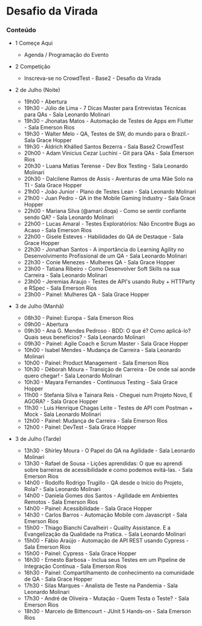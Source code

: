 # Desafio da Virada

### Conteúdo
  - 1 Começe Aqui
     - Agenda / Programação do Evento

  - 2 Competição
     - Inscreva-se no CrowdTest - Base2 - Desafio da Virada

  - 2 de Julho (Noite)
     - 19h00 - Abertura
     - 19h30 - Júlio de Lima - 7 Dicas Master para Entrevistas Técnicas para QAs - Sala Leonardo Molinari
     - 19h30 - Jhonatas Matos - Automação de Testes de Apps em Flutter - Sala Emerson Rios
     - 19h30 - Walter Melo - QA, Testes de SW, do mundo para o Brazil.- Sala Grace Hopper
     - 19h30 - Áldrich Khálled Santos Bezerra - Sala Base2 CrowdTest
     - 20h00 - Adam Vinicius Cezar Luchini - Git para QAs - Sala Emerson Rios
     - 20h30 - Luana Matias Terense - Dev Box Testing - Sala Leonardo Molinari
     - 20h30 - Dalcilene Ramos de Assis - Aventuras de uma Mãe Solo na TI - Sala Grace Hopper
     - 21h00 - João Junior - Plano de Testes Lean - Sala Leonardo Molinari
     - 21h00 - Juan Pedro - QA in the Mobile Gaming Industry - Sala Grace Hopper
     - 22h00 - Mariana Silva (@amari.doqa) - Como se sentir confiante sendo QA? - Sala Leonardo Molinari
     - 22h00 - Lucas Amaral - Testes Exploratórios: Não Encontre Bugs ao Acaso - Sala Emerson Rios
     - 22h00 - Gisele Esteves - Habilidades do QA de Destaque - Sala Grace Hopper
     - 22h30 - Jonathan Santos - A importância do Learning Agility no Desenvolvimento Profissional de um QA - Sala Leonardo Molinari
     - 22h30 - Conie Menezes - Mulheres QA - Sala Grace Hopper
     - 23h00 - Tatiana Ribeiro - Como Desenvolver Soft Skills na sua Carreira - Sala Leonardo Molinari
     - 23h00 - Jeremias Araujo - Testes de API's usando Ruby + HTTParty e RSpec - Sala Emerson Rios
     - 23h00 - Painel: Mulheres QA - Sala Grace Hopper
  - 3 de Julho (Manhã)
     - 08h30 - Painel: Europa - Sala Emerson Rios
     - 09h00 - Abertura
     - 09h30 - Ana G. Mendes Pedroso - BDD: O que é? Como aplicá-lo? Quais seus benefícios? - Sala Leonardo Molinari
     - 09h30 - Painel: Agile Coach e Scrum Master - Sala Grace Hopper
     - 10h00 - Isabel Mendes - Mudança de Carreira - Sala Leonardo Molinari
     - 10h00 - Painel: Product Management - Sala Emerson Rios
     - 10h30 - Déborah Moura - Transição de Carreira - De onde saí aonde quero chegar! - Sala Leonardo Molinari
     - 10h30 - Mayara Fernandes - Continuous Testing - Sala Grace Hopper
     - 11h00 - Stefania Silva e Tainara Reis - Cheguei num Projeto Novo, E AGORA? - Sala Grace Hopper
     - 11h30 - Luis Henrique Chagas Leite - Testes de API com Postman + Mock - Sala Leonardo Molinari
     - 12h00 - Painel: Mudança de Carreira - Sala Emerson Rios
     - 12h00 - Painel: DevTest - Sala Grace Hopper
  - 3 de Julho (Tarde)
     - 13h30 - Shirley Moura - O Papel do QA na Agilidade - Sala Leonardo Molinari
     - 13h30 - Rafael de Sousa - Lições aprendidas: O que eu aprendi sobre barreiras de acessibilidade e como podemos evitá-las. - Sala Emerson Rios
     - 14h00 - Rodolfo Rodrigo Trugillo - QA desde o Início do Projeto, Rola? - Sala Leonardo Molinari
     - 14h00 - Daniela Gomes dos Santos - Agilidade em Ambientes Remotos - Sala Emerson Rios
     - 14h00 - Painel: Acessibilidade - Sala Grace Hopper
     - 14h30 - Carlos Barros - Automação Mobile com Javascript - Sala Emerson Rios
     - 15h00 - Thiago Bianchi Cavalheiri - Quality Assistance. E a Evangelização da Qualidade na Pratica. - Sala Leonardo Molinari
     - 15h00 - Fábio Araújo - Automação de API REST usando Cypress - Sala Emerson Rios
     - 15h00 - Painel: Cypress - Sala Grace Hopper
     - 16h30 - Ernesto Barbosa - Inclua seus Testes em um Pipeline de Integração Contínua - Sala Emerson Rios
     - 16h30 - Painel: Compartilhamento de conhecimento na comunidade de QA - Sala Grace Hopper
     - 17h30 - Silas Marques - Analista de Teste na Pandemia - Sala Leonardo Molinari
     - 17h30 - André de Oliveira - Mutação - Quem Testa o Teste? - Sala Emerson Rios
     - 18h30 - Marcelo de Bittencourt - JUnit 5 Hands-on - Sala Emerson Rios

